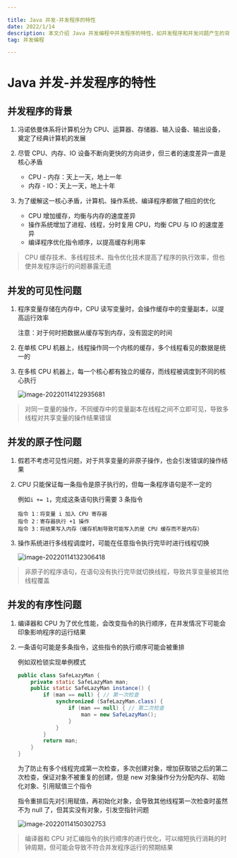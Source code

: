 ```yaml
---

title: Java 并发-并发程序的特性
date: 2022/1/14
description: 本文介绍 Java 并发编程中并发程序的特性，如并发程序和并发问题产生的背景，以及什么是并发的可见性、原子性、有序性问题
tag: 并发编程

---
```


# Java 并发-并发程序的特性

## 并发程序的背景

1. 冯诺依曼体系将计算机分为 CPU、运算器、存储器、输入设备、输出设备，奠定了经典计算机的发展
2. 尽管 CPU、内存、IO 设备不断向更快的方向进步，但三者的速度差异一直是核心矛盾
   - CPU - 内存：天上一天，地上一年
   - 内存 - IO：天上一天，地上十年

3. 为了缓解这一核心矛盾，计算机、操作系统、编译程序都做了相应的优化
   - CPU 增加缓存，均衡与内存的速度差异
   - 操作系统增加了进程、线程，分时复用 CPU，均衡 CPU 与 IO 的速度差异
   - 编译程序优化指令顺序，以提高缓存利用率

> CPU 缓存技术、多线程技术、指令优化技术提高了程序的执行效率，但也使并发程序运行的问题暴露无遗

## 并发的可见性问题

1. 程序变量存储在内存中，CPU 读写变量时，会操作缓存中的变量副本，以提高运行效率

   注意：对于何时把数据从缓存写到内存，没有固定的时间

2. 在单核 CPU 机器上，线程操作同一个内核的缓存，多个线程看见的数据是统一的

3. 在多核 CPU 机器上，每一个核心都有独立的缓存，而线程被调度到不同的核心执行

   ![image-20220114122935681](https://pic-bed-1258841963.cos.ap-nanjing.myqcloud.com/2022/01/20220114122938336.png)

> 对同一变量的操作，不同缓存中的变量副本在线程之间不立即可见，导致多线程对共享变量的操作结果错误

## 并发的原子性问题

1. 假若不考虑可见性问题，对于共享变量的非原子操作，也会引发错误的操作结果

2. CPU 只能保证每一条指令是原子执行的，但每一条程序语句是不一定的

   例如`i += 1`，完成这条语句执行需要 3 条指令

   ```
   指令 1：将变量 i 加入 CPU 寄存器
   指令 2：寄存器执行 +1 操作
   指令 3：将结果写入内存（缓存机制导致可能写入的是 CPU 缓存而不是内存）
   ```

3. 操作系统进行多线程调度时，可能在任意指令执行完毕时进行线程切换

   ![image-20220114132306418](https://pic-bed-1258841963.cos.ap-nanjing.myqcloud.com/2022/01/20220114132308422.png)

> 非原子的程序语句，在语句没有执行完毕就切换线程，导致共享变量被其他线程覆盖

## 并发的有序性问题

1. 编译器和 CPU 为了优化性能，会改变指令的执行顺序，在并发情况下可能会印象影响程序的运行结果

2. 一条语句可能是多条指令，这些指令的执行顺序可能会被重排

   例如双检锁实现单例模式

   ```java
   public class SafeLazyMan {
       private static SafeLazyMan man;    
       public static SafeLazyMan instance() {
           if (man == null) { // 第一次检查
               synchronized (SafeLazyMan.class) {
                   if (man == null) { // 第二次检查
                       man = new SafeLazyMan();
                   }
               }
           }
           return man;
       }
   }
   ```

   为了防止有多个线程完成第一次检查，多次创建对象，增加获取锁之后的第二次检查，保证对象不被重复的创建，但是 new 对象操作分为分配内存、初始化对象、引用赋值三个指令

   指令重排后先对引用赋值，再初始化对象，会导致其他线程第一次检查时虽然不为 null 了，但其实没有对象，引发空指针问题

   ![image-20220114150302753](https://pic-bed-1258841963.cos.ap-nanjing.myqcloud.com/2022/01/20220114150304897.png)

> 编译器和 CPU 对汇编指令的执行顺序的进行优化，可以缩短执行消耗的时钟周期，但可能会导致不符合并发程序运行的预期结果
